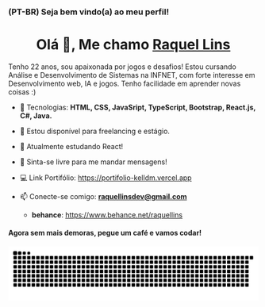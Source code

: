
### (PT-BR) Seja bem vindo(a) ao meu perfil! 

<h1 align="center">Olá 👋, Me chamo <a href="https://github.com/kelldm?tab=repositories/" target="blank">
Raquel Lins</a></h1>

Tenho 22 anos, sou apaixonada por jogos e desafios! Estou cursando Análise e Desenvolvimento de Sistemas na INFNET, com forte interesse em Desenvolvimento web, IA e jogos. Tenho facilidade em aprender novas coisas :)

- 🚩 Tecnologias: **HTML, CSS, JavaSript, TypeScript, Bootstrap, React.js, C#, Java.**

- 🤝 Estou disponível para freelancing e estágio.

- 🌱 Atualmente estudando React!

- 💬  Sinta-se livre para me mandar mensagens!

- 💻 Link Portifólio: https://portifolio-kelldm.vercel.app

- 📫 Conecte-se comigo: **raquellinsdev@gmail.com**

  - **behance**: https://www.behance.net/raquellins



#### **Agora sem mais demoras, pegue um café e vamos codar!**



 
  ![Snake animation](https://github.com/kelldm/kelldm/blob/output/github-contribution-grid-snake.svg)
 
 
  ##
 

